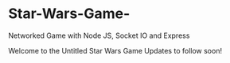 # Star-Wars-Game-
Networked Game with Node JS, Socket IO and Express

Welcome to the Untitled Star Wars Game
Updates to follow soon!